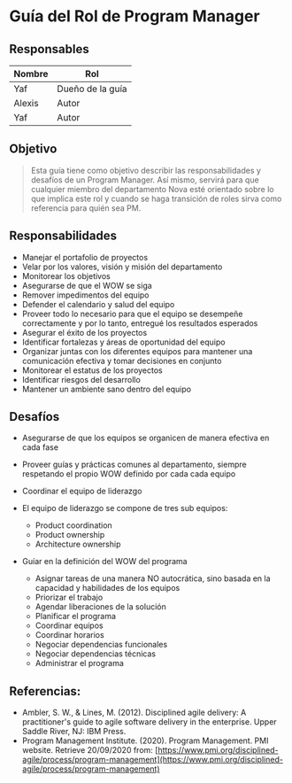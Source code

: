 # Guía del Rol de Program Manager

## Responsables 

| Nombre | Rol |
| ------ | ----|
| Yaf | Dueño de la guía|
| Alexis | Autor |
| Yaf | Autor |

## Objetivo
> Esta guía tiene como objetivo describir las responsabilidades y desafíos de un Program Manager. Así mismo, servirá para que cualquier miembro del departamento Nova esté orientado sobre lo que implica este rol y cuando se haga transición de roles sirva como referencia para quién sea PM.

## Responsabilidades
* Manejar el portafolio de proyectos
* Velar por los valores, visión y misión del departamento
* Monitorear los objetivos
* Asegurarse de que el WOW se siga
* Remover impedimentos del equipo
* Defender el calendario y salud del equipo
* Proveer todo lo necesario para que el equipo se desempeñe correctamente y por lo tanto, entregué los resultados esperados
* Asegurar el éxito de los proyectos 
* Identificar fortalezas y áreas de oportunidad del equipo
* Organizar juntas con los diferentes equipos para mantener una comunicación efectiva y tomar decisiones en conjunto
* Monitorear el estatus de los proyectos
* Identificar riesgos del desarrollo 
* Mantener un ambiente sano dentro del equipo


## Desafíos
* Asegurarse de que los equipos se organicen de manera efectiva en cada fase 
* Proveer guías y prácticas comunes al departamento, siempre respetando el propio WOW definido por cada cada equipo
* Coordinar el equipo de liderazgo
* El equipo de liderazgo se compone de tres sub equipos:
    * Product coordination
    * Product ownership
    * Architecture ownership

* Guíar en la definición del WOW del programa
    * Asignar tareas de una manera NO autocrática, sino basada en la capacidad y habilidades de los equipos
    * Priorizar el trabajo
    * Agendar liberaciones de la solución 
    * Planificar el programa
    * Coordinar equipos
    * Coordinar horarios 
    * Negociar dependencias funcionales 
    * Negociar dependencias técnicas
    * Administrar el programa

## Referencias:
* Ambler, S. W., & Lines, M. (2012). Disciplined agile delivery: A practitioner's guide to agile software delivery in the enterprise. Upper Saddle River, NJ: IBM Press.
* Program Management Institute. (2020). Program Management. PMI website. Retrieve 20/09/2020 from: [https://www.pmi.org/disciplined-agile/process/program-management](https://www.pmi.org/disciplined-agile/process/program-management)
 
